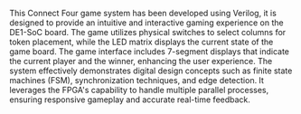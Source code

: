 This Connect Four game system has been developed using Verilog, it is designed to provide an intuitive and interactive gaming experience on the DE1-SoC board. The game utilizes physical switches to select columns for token placement, while the LED matrix displays the current state of the game board. The game interface includes 7-segment displays that indicate the current player and the winner, enhancing the user experience. The system effectively demonstrates digital design concepts such as finite state machines (FSM), synchronization techniques, and edge detection. It leverages the FPGA's capability to handle multiple parallel processes, ensuring responsive gameplay and accurate real-time feedback. 
